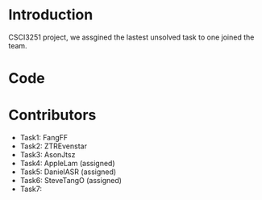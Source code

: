 # Introduction
CSCI3251 project, we assgined the lastest unsolved task to one joined the team.

# Code

# Contributors
- Task1: FangFF
- Task2: ZTREvenstar
- Task3: AsonJtsz
- Task4: AppleLam (assigned)
- Task5: DanielASR (assigned)
- Task6: SteveTangO (assigned)
- Task7:
 
